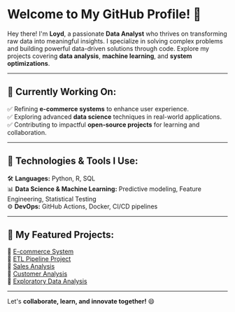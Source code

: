# Welcome to My GitHub Profile! 👋  

Hey there! I'm **Loyd**, a passionate **Data Analyst** who thrives on transforming raw data into meaningful insights. I specialize in solving complex problems and building powerful data-driven solutions through code. Explore my projects covering **data analysis**, **machine learning**, and **system optimizations**.

---

## 🚀 **Currently Working On:**  
✅ Refining **e-commerce systems** to enhance user experience.  
✅ Exploring advanced **data science** techniques in real-world applications.  
✅ Contributing to impactful **open-source projects** for learning and collaboration.  

---

## 🔧 **Technologies & Tools I Use:**  
🛠 **Languages:** Python, R, SQL  
📊 **Data Science & Machine Learning:** Predictive modeling, Feature Engineering, Statistical Testing  
⚙️ **DevOps:** GitHub Actions, Docker, CI/CD pipelines  

---

## 📂 **My Featured Projects:**  
📌 [E-commerce System](https://github.com/data-portfolio-projects2/e-commerce-v.2/tree/main)  
📌 [ETL Pipeline Project](https://github.com/data-portfolio-projects2/ETL-Pipeline-Project/tree/main)  
📌 [Sales Analysis](https://github.com/loydteds/sales-analysis)  
📌 [Customer Analysis](https://github.com/data-portfolio-projects2/e-commerce/tree/main/1.%20customer%20analysis)  
📌 [Exploratory Data Analysis](https://github.com/data-portfolio-projects2/e-commerce-v.2/tree/main/a.%20exploratory%20data%20analysis)  

---

Let's **collaborate, learn, and innovate together!** 😄  
